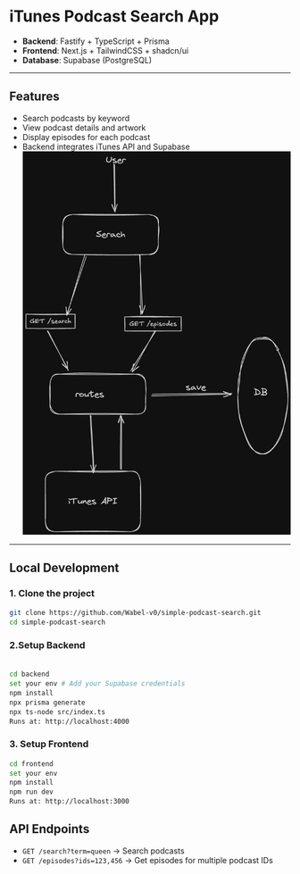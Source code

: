 # iTunes Podcast Search App

- **Backend**: Fastify + TypeScript + Prisma
- **Frontend**: Next.js + TailwindCSS + shadcn/ui
- **Database**: Supabase (PostgreSQL)

---

## Features

- Search podcasts by keyword
- View podcast details and artwork
- Display episodes for each podcast
- Backend integrates iTunes API and Supabase
  ![](8-podcast.png)

---

## Local Development

### 1. Clone the project

```bash
git clone https://github.com/Wabel-v0/simple-podcast-search.git
cd simple-podcast-search
```

### 2.Setup Backend

```bash

cd backend
set your env # Add your Supabase credentials
npm install
npx prisma generate
npx ts-node src/index.ts
Runs at: http://localhost:4000
```

### 3. Setup Frontend

```bash
cd frontend
set your env
npm install
npm run dev
Runs at: http://localhost:3000
```

## API Endpoints

- `GET /search?term=queen` → Search podcasts
- `GET /episodes?ids=123,456` → Get episodes for multiple podcast IDs
